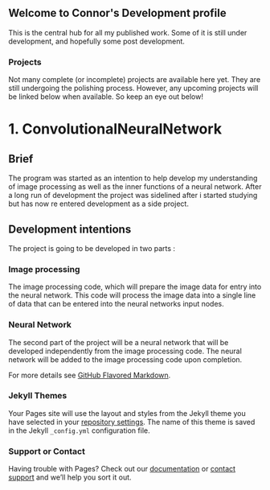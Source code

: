 ## Welcome to Connor's Development profile

This is the central hub for all my published work. Some of it is still under development, and hopefully some post development. 

### Projects

Not many complete (or incomplete) projects are available here yet. They are still undergoing the polishing process. However, any upcoming projects will be linked below when available. So keep an eye out below!

# 1. ConvolutionalNeuralNetwork
## Brief
The program was started as an intention to help develop my understanding of image processing as well as the inner functions of a neural network. After a long run of development the project was sidelined after i started studying but has now re entered development as a side project.

## Development intentions
The project is going to be developed in two parts :

### Image processing
The image processing code, which will prepare the image data for entry into the neural network. This code will process the image data into a single line of data that can be entered into the neural networks input nodes. 

### Neural Network
The second part of the project will be a neural network that will be developed independently from the image processing code. The neural network will be added to the image processing code upon completion.


For more details see [GitHub Flavored Markdown](https://guides.github.com/features/mastering-markdown/).

### Jekyll Themes

Your Pages site will use the layout and styles from the Jekyll theme you have selected in your [repository settings](https://github.com/Phoenix-Alpha/Phoenix-Alpha.github.io/settings). The name of this theme is saved in the Jekyll `_config.yml` configuration file.

### Support or Contact

Having trouble with Pages? Check out our [documentation](https://help.github.com/categories/github-pages-basics/) or [contact support](https://github.com/contact) and we’ll help you sort it out.

